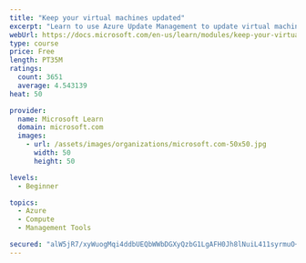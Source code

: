 ```yaml
---
title: "Keep your virtual machines updated"
excerpt: "Learn to use Azure Update Management to update virtual machines, verify agent connectivity, and use Azure Log Analytics in your cloud environment."
webUrl: https://docs.microsoft.com/en-us/learn/modules/keep-your-virtual-machines-updated/
type: course
price: Free
length: PT35M
ratings:
  count: 3651
  average: 4.543139
heat: 50

provider:
  name: Microsoft Learn
  domain: microsoft.com
  images:
    - url: /assets/images/organizations/microsoft.com-50x50.jpg
      width: 50
      height: 50

levels:
  - Beginner

topics:
  - Azure
  - Compute
  - Management Tools

secured: "alW5jR7/xyWuogMqi4ddbUEQbWWbDGXyQzbG1LgAFH0Jh8lNuiL411syrmuO+elo+XMohETLPKKdXnzdN1ibPkX03EzPsrIr3kgu3yaQfOT9657pqaCj6jT4KBCHLMaxcce2LLQhL8jBIJReGmbgCanTobUTLK/+OvsTOpyd44e5YXWk+jLOZ1tvc3CHVbkQmfmu5BFNPGcR+yzw1XcQjx3p35Lpq30hOCbIaOiH0YzLii16mNIqoMPV1MMfU2EQ2+VObNkHEF77zy5bG3NBoOztsl2CEYZXtyGzoennkaNOUNqmTOIci2BF5LZlgPXAAE5lBGIyKwYdkdbAoJWfpVvHby2dXDPcX/uqgxv7gHn51qmb9hA1jMDfydlKdp4e6OBUNGv+NwlZrxzZVnbSO0s6vS6cu1RXjNR4PbKds2s=;LwG57IHGSgOOvISiKVp55Q=="
---
```


